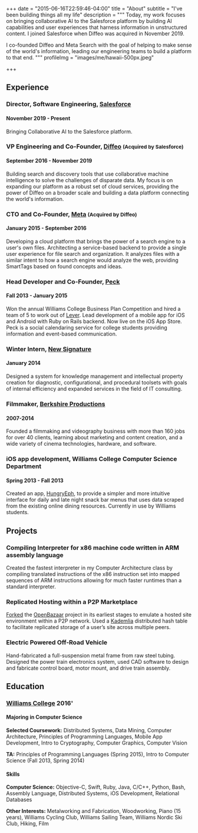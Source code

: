 +++
date = "2015-06-16T22:59:46-04:00"
title = "About"
subtitle = "I've been building things all my life"
description = """
Today, my work focuses on bringing collaborative AI to the Salesforce platform
by building AI capabilities and user experiences that harness information in
unstructured content. I joined Salesforce when Diffeo was acquired in November
2019.

I co-founded Diffeo and Meta Search with the goal of helping to make sense of
the world's information, leading our engineering teams to build a platform to
that end.
"""
profileImg = "images/me/hawaii-500px.jpeg"

+++


## Experience

### Director, Software Engineering, [Salesforce](https://www.salesforce.com/)
#### November 2019 - Present
Bringing Collaborative AI to the Salesforce platform.

### VP Engineering and Co-Founder, [Diffeo](https://diffeo.com) <small>(Acquired by Salesforce)</small>
#### September 2016 - November 2019
Building search and discovery tools that use collaborative machine intelligence
to solve the challenges of disparate data. My focus is on expanding our platform
as a robust set of cloud services, providing the power of Diffeo on a broader
scale and building a data platform connecting the world's information.

### CTO and Co-Founder, [Meta](https://meta.sc) <small>(Acquired by Diffeo)</small>
#### January 2015 - September 2016
Developing a cloud platform that brings the power of a search engine to a user's
own files. Architecting a service-based backend to provide a single user
experience for file search and organization. It analyzes files with a similar
intent to how a search engine would analyze the web, providing SmartTags based
on found concepts and ideas.

### Head Developer and Co-Founder, [Peck](https://itunes.apple.com/tr/app/peck-social-calendaring-event/id912464190)
#### Fall 2013 - January 2015
Won the annual Williams College Business Plan Competition and hired a team of 5
to work out of [Lever](http://www.leverinc.org). Lead development of a mobile
app for iOS and Android with Ruby on Rails backend. Now live on the iOS App
Store. Peck is a social calendaring service for college students providing
information and event-based communication.

### Winter Intern, [New Signature](https://newsignature.com)
#### January 2014
Designed a system for knowledge management and intellectual property creation
for diagnostic, configurational, and procedural toolsets with goals of internal
efficiency and expanded services in the field of IT consulting.

### Filmmaker, [Berkshire Productions](http://berkshireproductions.com/)
#### 2007-2014
Founded a filmmaking and videography business with more than 160 jobs for over
40 clients, learning about marketing and content creation, and a wide variety of
cinema technologies, hardware, and software.

### iOS app development, Williams College Computer Science Department
#### Spring 2013 - Fall 2013
Created an app,
[HungryEph](https://itunes.apple.com/us/app/hungryeph/id440288933), to provide a
simpler and more intuitive interface for daily and late night snack bar menus
that uses data scraped from the existing online dining resources. Currently in
use by Williams students.

## Projects

### Compiling Interpreter for x86 machine code written in ARM assembly language
Created the fastest interpreter in my Computer Architecture class by compiling
translated instructions of the x86 instruction set into mapped sequences of ARM
instructions allowing for much faster runtimes than a standard interpreter.

### Replicated Hosting within a P2P Marketplace
[Forked](https://github.com/kujenga/OpenBazaar) the
[OpenBazaar](https://github.com/OpenBazaar/OpenBazaar) project in its earliest
stages to emulate a hosted site environment within a P2P network. Used a
[Kademlia](http://xlattice.sourceforge.net/components/protocol/kademlia/specs.html)
distributed hash table to facilitate replicated storage of a user’s site across
multiple peers.

### Electric Powered Off-Road Vehicle
Hand-fabricated a full-suspension metal frame from raw steel tubing. Designed
the power train electronics system, used CAD software to design and fabricate
control board, motor mount, and drive train assembly.

## Education

### [Williams College](https://www.google.com/webhp?hl=en#hl=en&q=Williams+College) 2016'

#### Majoring in Computer Science
**Selected Coursework:** Distributed Systems, Data Mining, Computer
Architecture, Principles of Programming Languages, Mobile App Development, Intro
to Cryptography, Computer Graphics, Computer Vision

**TA:** Principles of Programming Languages (Spring 2015), Intro to Computer
Science (Fall 2013, Spring 2014)

#### Skills
**Computer Science:** Objective-C, Swift, Ruby, Java, C/C++, Python, Bash,
Assembly Language, Distributed Systems, iOS Development, Relational Databases

**Other Interests:** Metalworking and Fabrication, Woodworking, Piano (15
years), Williams Cycling Club, Williams Sailing Team, Williams Nordic Ski Club,
Hiking, Film

<script src="//platform.linkedin.com/in.js" type="text/javascript"></script>
<script type="IN/MemberProfile" data-id="https://www.linkedin.com/in/ataylor0123" data-format="inline"></script>

